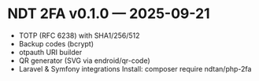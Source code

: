 # NDT 2FA v0.1.0 — 2025-09-21
- TOTP (RFC 6238) with SHA1/256/512
- Backup codes (bcrypt)
- otpauth URI builder
- QR generator (SVG via endroid/qr-code)
- Laravel & Symfony integrations
Install: composer require ndtan/php-2fa
